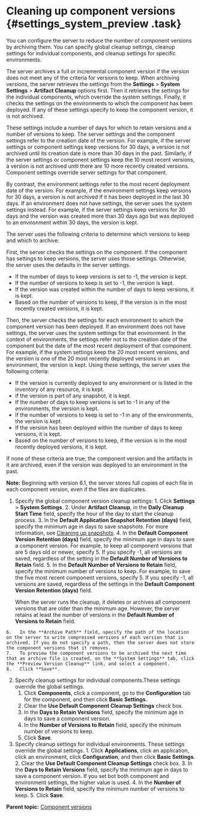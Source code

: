 # Cleaning up component versions {#settings_system_preview .task}

You can configure the server to reduce the number of component versions by archiving them. You can specify global cleanup settings, cleanup settings for individual components, and cleanup settings for specific environments.

The server archives a full or incremental component version if the version does not meet any of the criteria for versions to keep. When archiving versions, the server retrieves the settings from the **Settings** \> **System Settings** \> **Artifact Cleanup** options first. Then it retrieves the settings for the individual components, which override the system settings. Finally, it checks the settings on the environments to which the component has been deployed. If any of these settings specify to keep the component version, it is not archived.

These settings include a number of days for which to retain versions and a number of versions to keep. The server settings and the component settings refer to the creation date of the version. For example, if the server settings or component settings keep versions for 30 days, a version is not archived until its creation date is more than 30 days in the past. Similarly, if the server settings or component settings keep the 10 most recent versions, a version is not archived until there are 10 more recently created versions. Component settings override server settings for that component.

By contrast, the environment settings refer to the most recent deployment date of the version. For example, if the environment settings keep versions for 30 days, a version is not archived if it has been deployed in the last 30 days. If an environment does not have settings, the server uses the system settings instead. For example, if the server settings keep versions for 30 days and the version was created more than 30 days ago but was deployed to an environment within 30 days, the version is kept.

The server uses the following criteria to determine which versions to keep and which to archive:

First, the server checks the settings on the component. If the component has settings to keep versions, the server uses those settings. Otherwise, the server uses the defaults in the server settings.

-   If the number of days to keep versions is set to -1, the version is kept.
-   If the number of versions to keep is set to -1, the version is kept.
-   If the version was created within the number of days to keep versions, it is kept.
-   Based on the number of versions to keep, if the version is in the most recently created versions, it is kept.

Then, the server checks the settings for each environment to which the component version has been deployed. If an environment does not have settings, the server uses the system settings for that environment. In the context of environments, the settings refer not to the creation date of the component but the date of the most recent deployment of that component. For example, if the system settings keep the 20 most recent versions, and the version is one of the 20 most recently deployed versions in an environment, the version is kept. Using these settings, the server uses the following criteria:

-   If the version is currently deployed to any environment or is listed in the inventory of any resource, it is kept.
-   If the version is part of any snapshot, it is kept.
-   If the number of days to keep versions is set to -1 in any of the environments, the version is kept.
-   If the number of versions to keep is set to -1 in any of the environments, the version is kept.
-   If the version has been deployed within the number of days to keep versions, it is kept.
-   Based on the number of versions to keep, if the version is in the most recently deployed versions, it is kept.

If none of these criteria are true, the component version and the artifacts in it are archived, even if the version was deployed to an environment in the past.

**Note:** Beginning with version 6.1, the server stores full copies of each file in each component version, even if the files are duplicates.

1.   Specify the global component version cleanup settings: 
    1.   Click **Settings** \> **System Settings**. 
    2.   Under **Artifact Cleanup**, in the **Daily Cleanup Start Time** field, specify the hour of the day to start the cleanup process. 
    3.   In the **Default Application Snapshot Retention \(days\)** field, specify the minimum age in days to save snapshots. For more information, see [Cleaning up snapshots](app_snapshot_cleanup.md).
    4.   In the **Default Component Version Retention \(days\)** field, specify the minimum age in days to save a component version. For example, to keep all component versions that are 5 days old or newer, specify 5. If you specify -1, all versions are saved, regardless of the setting in the **Default Number of Versions to Retain** field.
    5.   In the **Default Number of Versions to Retain** field, specify the minimum number of versions to keep. For example, to save the five most recent component versions, specify 5. If you specify -1, all versions are saved, regardless of the settings in the **Default Component Version Retention \(days\)** field.

        When the server runs the cleanup, it deletes or archives all component versions that are older than the minimum age. However, the server retains at least the number of versions in the **Default Number of Versions to Retain** field.

    6.   In the **Archive Path** field, specify the path of the location on the server to write compressed versions of each version that is archived. If you do not specify a path, then the server does not store the component versions that it removes.
    7.   To preview the component versions to be archived the next time that an archive file is created, on the **System Settings** tab, click the **Preview Version Cleanup** link, and select a component. 
    8.   Click **Save**. 
2.  Specify cleanup settings for individual components.These settings override the global settings.
    1.  Click **Components**, click a component, go to the **Configuration** tab for the component, and then click **Basic Settings**.
    2.   Clear the **Use Default Component Cleanup Settings** check box. 
    3.   In the **Days to Retain Versions** field, specify the minimum age in days to save a component version. 
    4.   In the **Number of Versions to Retain** field, specify the minimum number of versions to keep. 
    5.  Click **Save**.
3.   Specify cleanup settings for individual environments. These settings override the global settings.
    1.   Click **Applications**, click an application, click an environment, click **Configuration**, and then click **Basic Settings**. 
    2.   Clear the **Use Default Component Cleanup Settings** check box. 
    3.   In the **Days to Retain Versions** field, specify the minimum age in days to save a component version. If you set bot both component and environment settings, the higher value is used. 
    4.   In the **Number of Versions to Retain** field, specify the minimum number of versions to keep. 
    5.   Click **Save**. 

**Parent topic:** [Component versions](../topics/comp_version.md)

